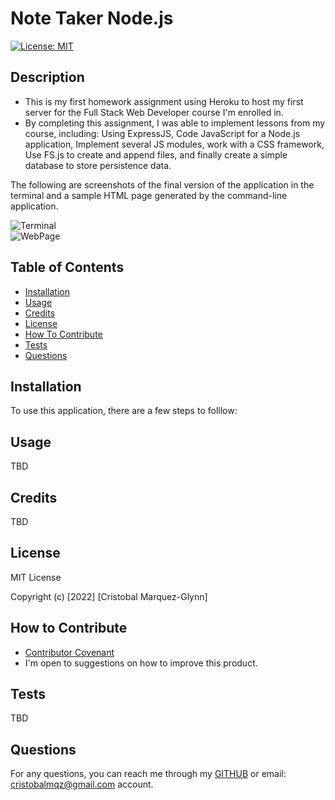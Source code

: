 # Note Taker Node.js
  [![License: MIT](https://img.shields.io/badge/License-MIT-yellow.svg)](https://opensource.org/licenses/MIT)

  ## Description
  
  - This is my first homework assignment using Heroku to host my first server for the Full Stack Web Developer course I'm enrolled in. 
  - By completing this assignment, I was able to implement lessons from my course, including: Using ExpressJS, Code JavaScript for a Node.js application, Implement several JS modules, work with a CSS framework, Use FS.js to create and append files, and finally create a simple database to store persistence data.

  

  The following are screenshots of the final version of the application in the terminal and a sample HTML page generated by the command-line application. 

  ![Terminal](./)  
  ![WebPage](./)  
   
  ## Table of Contents
   
  - [Installation](#installation)
  - [Usage](#usage)
  - [Credits](#credits)
  - [License](#license)
  - [How To Contribute](#how_to_contribute)
  - [Tests](#tests)
  - [Questions](#questions)
  
  ## Installation
  
  To use this application, there are a few steps to folllow:

  
  ## Usage
  
  TBD
    
  ## Credits

  TBD


  ## License
  
  MIT License

  Copyright (c) [2022] [Cristobal Marquez-Glynn]
  
  ## How to Contribute
  
  - [Contributor Covenant](https://www.contributor-covenant.org/) 
  - I'm open to suggestions on how to improve this product.
  
  ## Tests
  
  TBD
  
  ## Questions
   
  For any questions, you can reach me through my [GITHUB](https://github.com/CM-GDev) or email: cristobalmqz@gmail.com account. 
